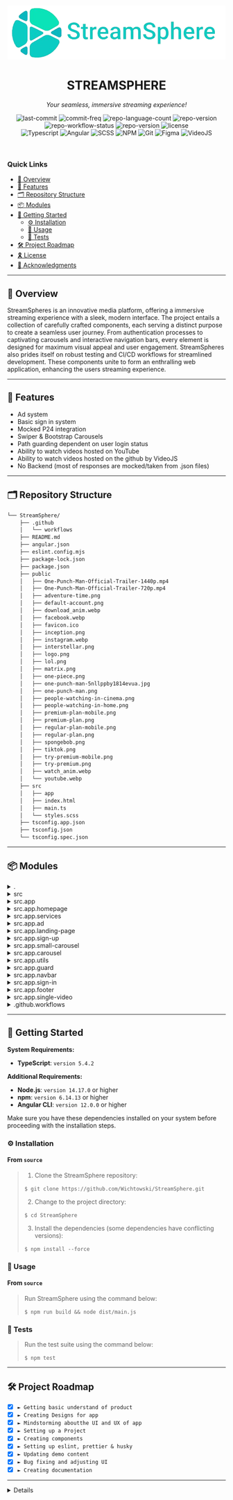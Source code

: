 <p align="center">
  <img src="public/logo.png" alt="project-logo">
</p>
<p align="center">
    <h1 align="center">STREAMSPHERE</h1>
</p>
<p align="center">
    <em>Your seamless, immersive streaming experience!</em>
</p>
<p align="center">
	<img src="https://img.shields.io/github/last-commit/wichtowski/StreamSphere" alt="last-commit">
	<img src="https://img.shields.io/github/commit-activity/w/wichtowski/StreamSphere" alt="commit-freq">
	<img src="https://img.shields.io/github/languages/count/wichtowski/StreamSphere" alt="repo-language-count">
	<img src="https://img.shields.io/github/commit-activity/w/wichtowski/StreamSphere" alt="repo-version">
	<img src="https://img.shields.io/github/actions/workflow/status/wichtowski/StreamSphere/main.yml" alt="repo-workflow-status">
	<img src="https://github.com/github/docs/actions/workflows/main.yml/badge.svg" alt="repo-version">
	<img src="https://img.shields.io/github/license/wichtowski/StreamSphere" alt="license">
  <br/>
	<img src="https://img.shields.io/badge/TypeScript-3178C6?style=for-the-badge&logo=Typescript&logoColor=FFFFFF" alt="Typescript">
	<img src="https://img.shields.io/badge/Angular-DD0031?style=for-the-badge&logo=angular&logoColor=white" alt="Angular">
	<img src="https://img.shields.io/badge/Sass-CC6699?style=for-the-badge&logo=sass&logoColor=white" alt="SCSS">
	<img src="https://img.shields.io/badge/npm-CB3837?style=for-the-badge&logo=npm&logoColor=white" alt="NPM">
	<img src="https://img.shields.io/badge/GIT-E44C30?style=for-the-badge&logo=git&logoColor=white" alt="Git">
	<img src="https://img.shields.io/badge/Figma-F24E1E?style=for-the-badge&logo=figma&logoColor=white" alt="Figma">
	<img src="https://img.shields.io/badge/VideoJS-000000?style=for-the-badge&logoColor=FFFFFF" alt="VideoJS">
<p>
<p align="center">
	<!-- default option, no dependency badges. -->
</p>
<br><!-- TABLE OF CONTENTS -->

<h3>Quick Links</h3>

- [📍 Overview](#-overview)
- [🧩 Features](#-features)
- [🗂️ Repository Structure](#️-repository-structure)
- [📦 Modules](#-modules)
- [🚀 Getting Started](#-getting-started)
  - [⚙️ Installation](#️-installation)
  - [🤖 Usage](#-usage)
  - [🧪 Tests](#-tests)
- [🛠 Project Roadmap](#-project-roadmap)
- [🎗 License](#-license)
- [🔗 Acknowledgments](#-acknowledgments)
<hr>

## 📍 Overview

StreamSpheres is an innovative media platform, offering a immersive streaming experience with a sleek, modern interface. The project entails a collection of carefully crafted components, each serving a distinct purpose to create a seamless user journey. From authentication processes to captivating carousels and interactive navigation bars, every element is designed for maximum visual appeal and user engagement. StreamSpheres also prides itself on robust testing and CI/CD workflows for streamlined development. These components unite to form an enthralling web application, enhancing the users streaming experience.

---

## 🧩 Features

- Ad system
- Basic sign in system
- Mocked P24 integration
- Swiper & Bootstrap Carousels
- Path guarding dependent on user login status
- Ability to watch videos hosted on YouTube
- Ability to watch videos hosted on the github by VideoJS
- No Backend (most of responses are mocked/taken from .json files)

---

## 🗂️ Repository Structure

```sh
└── StreamSphere/
    ├── .github
    │   └── workflows
    ├── README.md
    ├── angular.json
    ├── eslint.config.mjs
    ├── package-lock.json
    ├── package.json
    ├── public
    │   ├── One-Punch-Man-Official-Trailer-1440p.mp4
    │   ├── One-Punch-Man-Official-Trailer-720p.mp4
    │   ├── adventure-time.png
    │   ├── default-account.png
    │   ├── download_anim.webp
    │   ├── facebook.webp
    │   ├── favicon.ico
    │   ├── inception.png
    │   ├── instagram.webp
    │   ├── interstellar.png
    │   ├── logo.png
    │   ├── lol.png
    │   ├── matrix.png
    │   ├── one-piece.png
    │   ├── one-punch-man-5nllppby1814evua.jpg
    │   ├── one-punch-man.png
    │   ├── people-watching-in-cinema.png
    │   ├── people-watching-in-home.png
    │   ├── premium-plan-mobile.png
    │   ├── premium-plan.png
    │   ├── regular-plan-mobile.png
    │   ├── regular-plan.png
    │   ├── spongebob.png
    │   ├── tiktok.png
    │   ├── try-premium-mobile.png
    │   ├── try-premium.png
    │   ├── watch_anim.webp
    │   └── youtube.webp
    ├── src
    │   ├── app
    │   ├── index.html
    │   ├── main.ts
    │   └── styles.scss
    ├── tsconfig.app.json
    ├── tsconfig.json
    └── tsconfig.spec.json
```

---

## 📦 Modules

<details closed><summary>.</summary>

| File                                                                                                | Summary                                                                                                                                                                                                                                                                                                                                                                                                                                                                                                                                                                                                                                                                                                                                                    |
| ---                                                                                                 | ---                                                                                                                                                                                                                                                                                                                                                                                                                                                                                                                                                                                                                                                                                                                                                        |
| [package.json](https://github.com/Wichtowski/StreamSphere/blob/main/package.json)             | StreamSpheres package.json is a pivotal config file, orchestrating script execution and managing project dependencies. It launches and serves the Angular application, enforcing linting rules and formatting standards, while also preparing it for distribution.                                                                                                                                                                                                                                                                                                                                                                                                                                                                                         |
| [tsconfig.spec.json](https://github.com/Wichtowski/StreamSphere/blob/main/tsconfig.spec.json) | Speculations is configured by tsconfig.spec.json, streamlining compilation for Angular specs, and facilitating Jasmine tests. It specifies output directory and dependencies, including Jasmine for efficient testing suites.                                                                                                                                                                                                                                                                                                                                                                                                                                                                                                                              |
| [tsconfig.json](https://github.com/Wichtowski/StreamSphere/blob/main/tsconfig.json)           | Settings configure the TypeScript compiler for this repository, offering strict type-checking and enhancing compatibility across modules, while enabling Angular features. It sets compilation defaults, ensuring seamless development with enhanced error detection.                                                                                                                                                                                                                                                                                                                                                                                                                                                                                      |
| [angular.json](https://github.com/Wichtowski/StreamSphere/blob/main/angular.json)             | Angular configuration file, angular.json, is the repositorys command center, detailing project architecture, defining builds, and specifying sources for the StreamSphere app. Its a roadmap for the development process.                                                                                                                                                                                                                                                                                                                                                                                                                                                                                                                                  |
| [tsconfig.app.json](https://github.com/Wichtowski/StreamSphere/blob/main/tsconfig.app.json)   | The tsconfig.app.json schema outlines Angular compilation settings, specifying the TypeScript compiler options and output directory for the application codebase. Its a pivotal configuration file that ensures seamless and tailored compilation for the StreamSphere repository.                                                                                                                                                                                                                                                                                                                                                                                                                                                                         |
| [eslint.config.mjs](https://github.com/Wichtowski/StreamSphere/blob/main/eslint.config.mjs)   | Enhancing code quality, this ESLint config meticulously curates rules for ts scripts. Ignoring specific dirs, it focuses on functionality, ensuring consistency and excellence—a strict no-unused-vars policy and TypeScript definitions are key attributes.                                                                                                                                                                                                                                                                                                                                                                                                                                                                                               |

</details>

<details closed><summary>src</summary>

| File                                                                                      | Summary                                                                                                                                                                                                                           |
| ---                                                                                       | ---                                                                                                                                                                                                                               |
| [index.html](https://github.com/Wichtowski/StreamSphere/blob/main/src/index.html)   | The window to the streaming world, boasting a responsive layout, is a viewers portal with a sleek Bootstrap-powered interface and a dark theme option, enhancing user experience right from the outset.                           |
| [main.ts](https://github.com/Wichtowski/StreamSphere/blob/main/src/main.ts)         | StreamSpheres main script launches the entire Angular application with a bootstrap function, initializing the AppComponent & configuration, directly impacting what users see when visiting the webpage. Its a vital entry point. |
| [styles.scss](https://github.com/Wichtowski/StreamSphere/blob/main/src/styles.scss) | Styling centralization begins with styles.scss. Users can add global styles or import other files, streamlining their web app's aesthetic management and ensuring a consistent look across pages.                                 |

</details>

<details closed><summary>src.app</summary>

| File                                                                                                              | Summary                                                                                                                                                                                                                                                                                                                 |
| ---                                                                                                               | ---                                                                                                                                                                                                                                                                                                                     |
| [app.component.scss](https://github.com/Wichtowski/StreamSphere/blob/main/src/app/app.component.scss)       | StreamSpheres app gains its appealing aesthetic from app.component.scss, styling the interface with carefully selected themes, creating a visually captivating user experience and seamlessly integrating variables for a cohesive design.                                                                              |
| [app.component.ts](https://github.com/Wichtowski/StreamSphere/blob/main/src/app/app.component.ts)           | StreamSpheres app component is a pivotal interface that manages user authentication status, enhancing usability with dynamic content based on login status, and facilitating seamless integration with the routing system for a streamlined user experience.                                                            |
| [app.component.html](https://github.com/Wichtowski/StreamSphere/blob/main/src/app/app.component.html)       | StreamSpheres app.component.html acts as a dynamic outlet for displaying the main app content. It serves as a placeholder with comments outlining key sections, ready for tailoring the user interface. This file is central to the structure and sets the stage for the applications unique content and functionality. |
| [app.module.ts](https://github.com/Wichtowski/StreamSphere/blob/main/src/app/app.module.ts)                 | The apps main module sets the stage for an Angular application with essential components. It lays out the framework for navigation, forms, routing, and carefully selects UI elements, forming the backbone of the parent repositorys viewer engagement strategy.                                                       |
| [app.config.ts](https://github.com/Wichtowski/StreamSphere/blob/main/src/app/app.config.ts)                 | Configuration defines Angular apps backbone, boosting performance with router & zone change detection providers for seamless navigation and efficient event handling. This central file structures the repositorys front-end, paving way for an immersive user experience.                                              |
| [app.routes.ts](https://github.com/Wichtowski/StreamSphere/blob/main/src/app/app.routes.ts)                 | The App Routing Module navigates users through various pages, such as signIn, signUp, browsing options, and video content. With authentication guards, it ensures secure access to certain sections, enhancing the user experience while adhering to strict routing configurations.                                     |
| [variables.scss](https://github.com/Wichtowski/StreamSphere/blob/main/src/app/variables.scss)               | Color codes, background colors, border colors, and spacing. These variables enhance the themes versatility, offering a unified approach to aesthetic adjustments.                                                                                                                                                       |
| [mixins.scss](https://github.com/Wichtowski/StreamSphere/blob/main/src/app/mixins.scss)                     | The *style mixer* file enhances StreamSpheres front-end appeal, offering text enhancements with mixing boards for fonts, colors, and animations—a recipe for engaging visuals. Its a styling tool kit!                                                                                                                 |

</details>

<details closed><summary>src.app.homepage</summary>

| File                                                                                                                                 | Summary                                                                                                                                                                                                                                                             |
| ---                                                                                                                                  | ---                                                                                                                                                                                                                                                                 |
| [homepage.component.ts](https://github.com/Wichtowski/StreamSphere/blob/main/src/app/homepage/homepage.component.ts)           | The HomepageComponent ts file is crucial for rendering the StreamSphere web applications dynamic and interactive homepage. It imports and assembles various components to create a visually appealing, engaging interface, facilitating a seamless user experience. |
| [homepage.component.html](https://github.com/Wichtowski/StreamSphere/blob/main/src/app/homepage/homepage.component.html)       | The homepage component HTML meticulously crafts the layouts foundation, skillfully ordering key elements like a conductor. It orchestrates a harmonious display of essential components, setting the stage for an engaging user experience.                         |
| [homepage.component.scss](https://github.com/Wichtowski/StreamSphere/blob/main/src/app/homepage/homepage.component.scss)       | Elevating StreamSpheres aesthetic appeal, this component stylizes the homepage, enhancing user experience with a sleek, modern design that seamlessly integrates captivating visuals for an engaging interface.                                                     |
</details>

<details closed><summary>src.app.services</summary>

| File                                                                                                                                   | Summary                                                                                                                                                                                                                                                                                                                            |
| ---                                                                                                                                    | ---                                                                                                                                                                                                                                                                                                                                |
| [local-storage.service.ts](https://github.com/Wichtowski/StreamSphere/blob/main/src/app/services/local-storage.service.ts)       | StorageService makes data persistence straightforward, offering methods to set, clear, and retrieve user data from local storage, enhancing user experience and developer productivity.                                                                                                                                            |
| [password-hashing.service.ts](https://github.com/Wichtowski/StreamSphere/blob/main/src/app/services/password-hashing.service.ts) | Security is paramount! The PasswordHashingService ensures passwords are securely hashed and compared, guarding against breaches with salt and pepper. Its an essential tool for the repositorys authentication and protection.                                                                                                     |
| [auth.service.ts](https://github.com/Wichtowski/StreamSphere/blob/main/src/app/services/auth.service.ts)                         | Security is paramount! The auth service verifies user data against a secure local database and enables sign-in functionality, safeguarding access with hashed passwords and stringent authentication. It offers convenient log-out and easy access to user info, forming the stronghold of the applications security architecture. |
| [session.service.ts](https://github.com/Wichtowski/StreamSphere/blob/main/src/app/services/session.service.ts)                   | Simplifies session state control and retrieval using Angulars root scope, enabling efficient management of user sessions with a focus on security and ease of use. It offers methods to set, get, and manage session states, enhancing the user experience.                                                                        |

</details>

<details closed><summary>src.app.ad</summary>

| File                                                                                                               | Summary                                                                                                                                                                                                                                                                                 |
| ---                                                                                                                | ---                                                                                                                                                                                                                                                                                     |
| [ad.component.ts](https://github.com/Wichtowski/StreamSphere/blob/main/src/app/ad/ad.component.ts)           | The Ad Component script randomly renders visually appealing ads with countdowns, targeting specific user segments for an online platform. It boosts engagement by personalized, limited-time offers, ensuring a dynamic and captivating user experience.                                |
| [ad.component.scss](https://github.com/Wichtowski/StreamSphere/blob/main/src/app/ad/ad.component.scss)       | The *ad.component.scss* file enhances StreamSpheres visual appeal, offering responsive ad designs with versatile styling options. It facilitates dynamic content alignment and showcases ads with impactful presentations, ensuring an engaging user experience across various devices. |
| [ad.component.html](https://github.com/Wichtowski/StreamSphere/blob/main/src/app/ad/ad.component.html)       | The ad component HTML meticulously crafts an engaging advertising experience by displaying dynamic visuals and compelling text, enhancing user interaction with router links and ngSwitch directives. It entices users with enticing visuals and strategic CTAs, elevates the UI.       |
</details>

<details closed><summary>src.app.landing-page</summary>

| File                                                                                                                                             | Summary                                                                                                                                                                                                                                                    |
| ---                                                                                                                                              | ---                                                                                                                                                                                                                                                        |
| [landing-page.component.ts](https://github.com/Wichtowski/StreamSphere/blob/main/src/app/landing-page/landing-page.component.ts)           | The Landing Page Component enhances user navigation by managing scrolling to specific page sections. It also enhances visibility of promotional pricing with animated CSS effects, and facilitates seamless redirection to other pages, thus enhancing UX. |
| [landing-page.component.html](https://github.com/Wichtowski/StreamSphere/blob/main/src/app/landing-page/landing-page.component.html)       | Stream and enjoy our content without ads on Premium for only $12.49/month, or go Standard and pay half the price! For our introductory offer, we waive the sign up fee. Catch your favorite shows anywhere with offline downloads.                         |
| [landing-page.component.scss](https://github.com/Wichtowski/StreamSphere/blob/main/src/app/landing-page/landing-page.component.scss)       | Styling the landing page, this SCSS file creates an animated highlight effect for elements with specific IDs while also altering their display properties and defining color themes, enhancing the visual appeal of the repositorys user interface.        |

</details>

<details closed><summary>src.app.sign-up</summary>

| File                                                                                                                              | Summary                                                                                                                                                                                                                                                          |
| ---                                                                                                                               | ---                                                                                                                                                                                                                                                              |
| [sign-up.component.ts](https://github.com/Wichtowski/StreamSphere/blob/main/src/app/sign-up/sign-up.component.ts)           | The SignUpComponent.ts facilitates user sign-up, enhancing the authentication experience with Angular components. It validates email and password input, offering a seamless account creation flow, and integrates session management for a smooth, directed UI. |
| [sign-up.component.html](https://github.com/Wichtowski/StreamSphere/blob/main/src/app/sign-up/sign-up.component.html)       | StreamSpheres sign-up component is a sleek HTML form, enhancing user experience with a streamlined registration process. It seamlessly integrates a logo, form fields, and helpful links for a seamless transition to the login page.                            |
| [sign-up.component.scss](https://github.com/Wichtowski/StreamSphere/blob/main/src/app/sign-up/sign-up.component.scss)       | The Sign Up components styles are crafted with SASS, leveraging mixins and variables for a structured and consistent UI. It sets the scene with a captivating background, enhancing the user experience.                                                         |

</details>

<details closed><summary>src.app.small-carousel</summary>

| File                                                                                                                                                   | Summary                                                                                                                                                                                                                       |
| ---                                                                                                                                                    | ---                                                                                                                                                                                                                           |
| [small-carousel.component.scss](https://github.com/Wichtowski/StreamSphere/blob/main/src/app/small-carousel/small-carousel.component.scss)       | Small Carousel Component styling adds a sleek, responsive touch with variable sizing, animations, and interactivity for an immersive user experience, complementing the repositorys web app project.                          |
| [small-carousel.component.html](https://github.com/Wichtowski/StreamSphere/blob/main/src/app/small-carousel/small-carousel.component.html)       | HTML code sets up a carousel, displaying slides with images, titles, and control buttons for a seamless, engaging user experience. Its a key feature for showcasing content in an interactive, compact manner.                |
| [small-carousel.component.ts](https://github.com/Wichtowski/StreamSphere/blob/main/src/app/small-carousel/small-carousel.component.ts)           | SmallCarouselComponent.ts creates a modular carousel component for reusability in the repository. It offers flexible slideshow functionality with navigational tools and adaptive styling based on slides per page.           |
</details>

<details closed><summary>src.app.carousel</summary>

| File                                                                                                                                 | Summary                                                                                                                                                                                                                                                                               |
| ---                                                                                                                                  | ---                                                                                                                                                                                                                                                                                   |
| [carousel.component.html](https://github.com/Wichtowski/StreamSphere/blob/main/src/app/carousel/carousel.component.html)       | A dynamic banner showcasing eye-catching slides, each featuring movies or shows. Its interactive with directional buttons and indicators for seamless browsing, plus a clickable prompt to Watch Now' on each slide. This HTML code is a vital part of an immersive user interface.   |
| [carousel.component.ts](https://github.com/Wichtowski/StreamSphere/blob/main/src/app/carousel/carousel.component.ts)           | The Carousel Componenttscriptfile enhances StreamSpheres user engagement by creating a captivating carousel of video content. It enables users to navigate through slides seamlessly and offers auto-play for an immersive experience, elevating the platforms visual appeal.         |
| [carousel.component.scss](https://github.com/Wichtowski/StreamSphere/blob/main/src/app/carousel/carousel.component.scss)       | Creates a stylish, interactive carousel with video and image support for a media-rich user experience, enhancing StreamSpheres appeal. Its responsive, with animations and interactions for an immersive interface.                                                                   |
</details>

<details closed><summary>src.app.utils</summary>

| File                                                                                                            | Summary                                                                                                                                                                                                                      |
| ---                                                                                                             | ---                                                                                                                                                                                                                          |
| [interface.user.ts](https://github.com/Wichtowski/StreamSphere/blob/main/src/app/utils/interface.user.ts) | User interface definitions enhance StreamSpheres backend by outlining critical user attributes like email, password, and subscription details, preparing the platform for efficient data handling and personalised services. |

</details>

<details closed><summary>src.app.guard</summary>

| File                                                                                                    | Summary                                                                                                                                                                                                       |
| ---                                                                                                     | ---                                                                                                                                                                                                           |
| [auth.guard.ts](https://github.com/Wichtowski/StreamSphere/blob/main/src/app/guard/auth.guard.ts) | Activating authentication, AuthGuard directs users to secure areas. It verifies sessions and enables access for authenticated users while redirecting others to the sign-in page, ensuring protected content. |

</details>

<details closed><summary>src.app.navbar</summary>

| File                                                                                                                           | Summary                                                                                                                                                                                                                                                                                 |
| ---                                                                                                                            | ---                                                                                                                                                                                                                                                                                     |
| [navbar.component.scss](https://github.com/Wichtowski/StreamSphere/blob/main/src/app/navbar/navbar.component.scss)       | Navbar styles are defined here, enhancing the UI with logo placement, text styling, and profile picture enhancements. Media queries adjust layouts for mobile views, ensuring a responsive design.                                                                                      |
| [navbar.component.ts](https://github.com/Wichtowski/StreamSphere/blob/main/src/app/navbar/navbar.component.ts)           | The NavbarComponent.ts file orchestrates the top navigation bar, a dynamic and interactive element central to the StreamSphere web applications user experience. It seamlessly integrates authentication, session management, and responsive design, crucial for engaging interactions. |
| [navbar.component.html](https://github.com/Wichtowski/StreamSphere/blob/main/src/app/navbar/navbar.component.html)       | The HTML template for the navigation bar component is crafted to enhance user experience with intuitive navigation. It renders a responsive, Bootstrap-styled bar with links to key pages and a dropdown for account management, personalizing the platform.                            |

</details>

<details closed><summary>src.app.sign-in</summary>

| File                                                                                                                              | Summary                                                                                                                                                                                                                                                                |
| ---                                                                                                                               | ---                                                                                                                                                                                                                                                                    |
| [sign-in.component.ts](https://github.com/Wichtowski/StreamSphere/blob/main/src/app/sign-in/sign-in.component.ts)           | The sign-in component ts file enables user authentication. It sets up login functionality, handling form input, and integration with auth services. Integrates storage for remember me feature. Unlocks user access to protected content on successful authentication. |
| [sign-in.component.html](https://github.com/Wichtowski/StreamSphere/blob/main/src/app/sign-in/sign-in.component.html)       | StreamSpheres login portal is crafted with an inviting, image-led interface. This HTML file outlines a sleek sign-in component, luring users with a logo and prompting them for essential details, thus enabling streamlined access to the platform.                   |
| [sign-in.component.scss](https://github.com/Wichtowski/StreamSphere/blob/main/src/app/sign-in/sign-in.component.scss)       | Login effortlessly with streamlined forms featuring our sleek toggle switch! Access accounts securely and efficiently anywhere on any device with this responsive design.                                                                                              |

</details>

<details closed><summary>src.app.footer</summary>

| File                                                                                                                           | Summary                                                                                                                                                                                                                                               |
| ---                                                                                                                            | ---                                                                                                                                                                                                                                                   |
| [footer.component.scss](https://github.com/Wichtowski/StreamSphere/blob/main/src/app/footer/footer.component.scss)       | A stylish footer graces the repository, enhancing the websites allure with its sleek black backdrop and well-placed imagery. Its positioned strategically at the page's bottom, lending an elegant finish that complements the overall visual appeal. |
| [footer.component.ts](https://github.com/Wichtowski/StreamSphere/blob/main/src/app/footer/footer.component.ts)           | The FooterComponent ts file is essential for rendering the footer section of the app, offering navigation links. Its a crucial UI element, facilitating user interactions and aligning with the repositorys Angular architecture.                     |
| [footer.component.html](https://github.com/Wichtowski/StreamSphere/blob/main/src/app/footer/footer.component.html)       | Footer links get a facelift with this component! It curates vital site info, social media access, and user support, enhancing the StreamSphere web apps navigation and legal compliance.                                                              |

</details>

<details closed><summary>src.app.single-video</summary>

| File                                                                                                                                             | Summary                                                                                                                                                                                                                                                          |
| ---                                                                                                                                              | ---                                                                                                                                                                                                                                                              |
| [single-video.component.html](https://github.com/Wichtowski/StreamSphere/blob/main/src/app/single-video/single-video.component.html)       | A template that efficiently manages video playback, rendering a seamless UI. It ensures smooth integration of both YouTube and custom videos, enhancing the viewing experience with a streamlined playback interface.                                            |
| [single-video.component.ts](https://github.com/Wichtowski/StreamSphere/blob/main/src/app/single-video/single-video.component.ts)           | The Single Video Component enhances user experience by offering an immersive interface. It seamlessly integrates YouTube videos and custom players, adapting content based on user preferences and subscription status-all within a dynamic Angular environment. |
| [single-video.component.scss](https://github.com/Wichtowski/StreamSphere/blob/main/src/app/single-video/single-video.component.scss)       | Elevates video playback experience with styled components, ensuring responsiveness and interactive styling for a seamless user interface. Focuses on visually engaging elements, enhancing user immersion and navigation.                                        |

</details>

<details closed><summary>.github.workflows</summary>

| File                                                                                              | Summary                                                                                                                                                                                                                                  |
| ---                                                                                               | ---                                                                                                                                                                                                                                      |
| [main.yml](https://github.com/Wichtowski/StreamSphere/blob/main/.github/workflows/main.yml) | StreamSpheres central workflow orchestrator, Main flows seamlessly manage CI/CD, ensuring smooth execution & deployment across repos, with a focus on automation for efficient developer experiences and streamlined project management. |

</details>

---

## 🚀 Getting Started

**System Requirements:**

* **TypeScript**: `version 5.4.2`

**Additional Requirements:**
* **Node.js**: `version 14.17.0` or higher
* **npm**: `version 6.14.13` or higher
* **Angular CLI**: `version 12.0.0` or higher

Make sure you have these dependencies installed on your system before proceeding with the installation steps.


### ⚙️ Installation

<h4>From <code>source</code></h4>

> 1. Clone the StreamSphere repository:
>
> ```console
> $ git clone https://github.com/Wichtowski/StreamSphere.git
> ```
>
> 2. Change to the project directory:
> ```console
> $ cd StreamSphere
> ```
>
> 3. Install the dependencies (some dependencies have conflicting versions):
> ```console
> $ npm install --force
> ```

### 🤖 Usage

<h4>From <code>source</code></h4>

> Run StreamSphere using the command below:
> ```console
> $ npm run build && node dist/main.js
> ```

### 🧪 Tests

> Run the test suite using the command below:
> ```console
> $ npm test
> ```

---

## 🛠 Project Roadmap

- [X] `► Getting basic understand of product`
- [X] `► Creating Designs for app`
- [X] `► Mindstorming aboutthe UI and UX of app`
- [X] `► Setting up a Project`
- [X] `► Creating components`
- [X] `► Setting up eslint, prettier & husky`
- [X] `► Updating demo content`
- [X] `► Bug fixing and adjusting UI`
- [X] `► Creating documentation`

---

<details>


## 🎗 License

This project is protected under the [MIT License](https://choosealicense.com/licenses/mit/) License.

---

## 🔗 Acknowledgments

List of recourses used in Project:
- [Angular](https://angular.dev)
- [Youtube API](https://developers.google.com/youtube/v3?hl=pl)
- [VideoJS](https://videojs.com)
- [SwiperJS](https://swiperjs.com)
- [CI/CD Github Pages Deployment by ](https://github.com/JamesIves/github-pages-deploy-action)[@James Ives](https://github.com/JamesIves)
- [BCrypt](https://www.npmjs.com/package/bcrypt)
- [Eslint](https://www.npmjs.com/package/eslint)
- [Husky](https://www.npmjs.com/package/husky)
- []()
- [READMEAI](https://github.com/eli64s/readme-ai)

---

[**Return to top**](#-overview)

---
